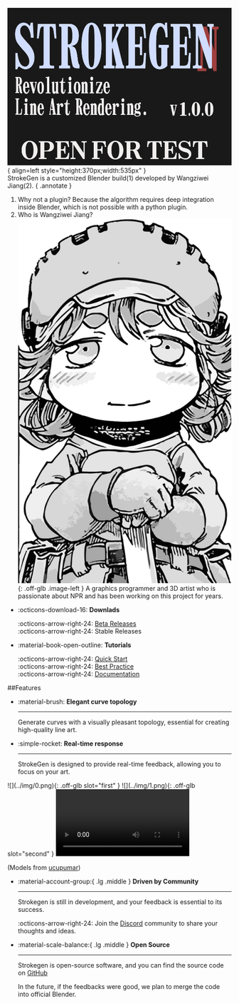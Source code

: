 
![Image title](../img/StrokeGen.png){ align=left style="height:370px;width:535px" }
</br>StrokeGen is a customized Blender build(1) developed by Wangziwei Jiang(2). 
{ .annotate } 

1. Why not a plugin? Because the algorithm requires deep integration inside Blender, which is not possible with a python plugin. 
2. Who is Wangziwei Jiang? ![](../img/avatar_1.png){: .off-glb .image-left } A graphics programmer and 3D artist who is passionate about NPR and has been working on this project for years.




<div class="grid cards" markdown size="50%">

-   :octicons-download-16: __Downlads__

    :octicons-arrow-right-24: [Beta Releases](https://github.com/JiangWZW/strokegen-releases/releases)
    </br>:octicons-arrow-right-24: Stable Releases

-   :material-book-open-outline: __Tutorials__

    :octicons-arrow-right-24: [Quick Start](./Quick%20Start.md)
    </br>:octicons-arrow-right-24: [Best Practice](./Best%20Practices.md)
    </br>:octicons-arrow-right-24: [Documentation](./Documentation.md)
</div>

##Features

<div class="grid cards" style="margin-bottom: 0;" markdown>

-   :material-brush: __Elegant curve topology__
    
    ---
    Generate curves with a visually pleasant topology, essential for creating high-quality line art.

-   :simple-rocket: __Real-time response__

    ---
    StrokeGen is designed to provide real-time feedback, allowing you to focus on your art.
</div>


<script
  defer
  src="https://cdn.jsdelivr.net/npm/img-comparison-slider@8/dist/index.js"
></script>
<link
  rel="stylesheet"
  href="https://cdn.jsdelivr.net/npm/img-comparison-slider@8/dist/styles.css"
/>
<img-comparison-slider markdown=1>
![](../img/0.png){: .off-glb slot="first" }
![](../img/1.png){: .off-glb slot="second" }
</img-comparison-slider>

<video controls>
<source src="https://github.com/JiangWZW/strokegen-user-docs/blob/main/docs/vids/Showcase_LowRes.mp4?raw=true" type="video/mp4">
</video>

(Models from [ucupumar](https://www.patreon.com/c/ucupumar/posts))


<div class="grid cards" markdown>

-   :material-account-group:{ .lg .middle } __Driven by Community__

    ---
    Strokegen is still in development, and your feedback is essential to its success.
    
    :octicons-arrow-right-24: Join the [Discord](https://discord.gg/9Q45afM2Es) community to share your thoughts and ideas.

-   :material-scale-balance:{ .lg .middle } __Open Source__

    ---
    Strokegen is open-source software, and you can find the source code on [GitHub](https://projects.blender.org/WangZiWei-Jiang/fork-npr-strokegen.git)
    
    In the future, if the feedbacks were good, we plan to merge the code into official Blender.

</div>